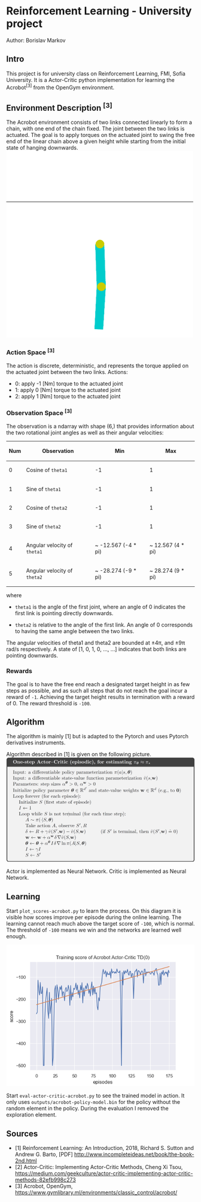# Reinforcement Learning - University project

Author: Borislav Markov

## Intro
This project is for university class
on Reinforcement Learning, FMI, Sofia University.
It is a Actor-Critic python implementation for
learning the Acrobot<sup>[3]</sup> from the 
OpenGym environment.

## Environment Description <sup>[3]</sup>
The Acrobot environment consists 
of two links connected linearly to form a chain,
with one end of the chain fixed. 
The joint between the two links is actuated. 
The goal is to apply torques on the actuated 
joint to swing the free end of the linear chain 
above a given height while starting from the 
initial state of hanging downwards.
![Acrobot](doc/acrobot.gif)

### Action Space <sup>[3]</sup>
The action is discrete, deterministic, and 
represents the torque applied on the actuated 
joint between the two links.
Actions:
 * 0: apply -1 [Nm] torque to the actuated joint
 * 1: apply 0 [Nm] torque to the actuated joint
 * 2: apply 1 [Nm] torque to the actuated joint

### Observation Space <sup>[3]</sup>
The observation is a ndarray with shape (6,) 
that provides information about the two rotational 
joint angles as well as their angular velocities:

<table class="docutils align-default">
<thead>
<tr class="row-odd"><th class="head"><p>Num</p></th>
<th class="head"><p>Observation</p></th>
<th class="head"><p>Min</p></th>
<th class="head"><p>Max</p></th>
</tr>
</thead>
<tbody>
<tr class="row-even"><td><p>0</p></td>
<td><p>Cosine of <code class="docutils literal notranslate"><span class="pre">theta1</span></code></p></td>
<td><p>-1</p></td>
<td><p>1</p></td>
</tr>
<tr class="row-odd"><td><p>1</p></td>
<td><p>Sine of <code class="docutils literal notranslate"><span class="pre">theta1</span></code></p></td>
<td><p>-1</p></td>
<td><p>1</p></td>
</tr>
<tr class="row-even"><td><p>2</p></td>
<td><p>Cosine of <code class="docutils literal notranslate"><span class="pre">theta2</span></code></p></td>
<td><p>-1</p></td>
<td><p>1</p></td>
</tr>
<tr class="row-odd"><td><p>3</p></td>
<td><p>Sine of <code class="docutils literal notranslate"><span class="pre">theta2</span></code></p></td>
<td><p>-1</p></td>
<td><p>1</p></td>
</tr>
<tr class="row-even"><td><p>4</p></td>
<td><p>Angular velocity of <code class="docutils literal notranslate"><span class="pre">theta1</span></code></p></td>
<td><p>~ -12.567 (-4 * pi)</p></td>
<td><p>~ 12.567 (4 * pi)</p></td>
</tr>
<tr class="row-odd"><td><p>5</p></td>
<td><p>Angular velocity of <code class="docutils literal notranslate"><span class="pre">theta2</span></code></p></td>
<td><p>~ -28.274 (-9 * pi)</p></td>
<td><p>~ 28.274 (9 * pi)</p></td>
</tr>
</tbody>
</table>

where

* `theta1` is the angle of the first joint, where an angle of 0 indicates the first link is pointing directly downwards.

* `theta2` is relative to the angle of the first link. An angle of 0 corresponds to having the same angle between the two links.

The angular velocities of theta1 and theta2 are bounded at ±4π, and ±9π rad/s respectively. A state of [1, 0, 1, 0, ..., ...] indicates that both links are pointing downwards.

### Rewards
The goal is to have the free end reach a designated 
target height in as few steps as possible, and as 
such all steps that do not reach the goal incur a 
reward of `-1`. Achieving the target height results 
in termination with a reward of 0. The reward
threshold is `-100`.

## Algorithm
The algorithm is mainly [1] but is adapted to the Pytorch
and uses Pytorch derivatives instruments.

Algorithm described in [1] is given on the following picture.
![Acrobot](doc/actor-critic-episodic-algorithm.png)

Actor is implemented as Neural Network.
Critic is implemented as Neural Network.

## Learning

Start `plot_scores-acrobot.py` to learn the process.
On this diagram it is visible how scores improve per episode 
during the online learning. The learning cannot reach much above
the target score of `-100`, which is normal. The threshold of
`-100` means we win and the networks are learned well enough.

![Acrobot](doc/learning_scores.png)

Start `eval-actor-critic-acrobot.py` to see the trained
model in action. It only uses `outputs/acrobot-policy-model.bin`
for the policy without the random element in the policy. During 
the evaluation I removed the exploration element.

## Sources
 * [1] Reinforcement Learning: An Introduction, 2018, Richard S. Sutton and Andrew G. Barto,
   [PDF] http://www.incompleteideas.net/book/the-book-2nd.html
 * [2] Actor-Critic: Implementing Actor-Critic Methods, Cheng Xi Tsou, https://medium.com/geekculture/actor-critic-implementing-actor-critic-methods-82efb998c273
 * [3] Acrobot, OpenGym, https://www.gymlibrary.ml/environments/classic_control/acrobot/